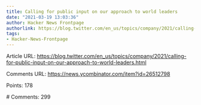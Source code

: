 ```yaml
---
title: Calling for public input on our approach to world leaders
date: "2021-03-19 13:03:36"
author: Hacker News Frontpage
authorlink: https://blog.twitter.com/en_us/topics/company/2021/calling-for-public-input-on-our-approach-to-world-leaders.html
tags:
- Hacker-News-Frontpage
---
```


<p>Article URL: <a href="https://blog.twitter.com/en_us/topics/company/2021/calling-for-public-input-on-our-approach-to-world-leaders.html">https://blog.twitter.com/en_us/topics/company/2021/calling-for-public-input-on-our-approach-to-world-leaders.html</a></p>
<p>Comments URL: <a href="https://news.ycombinator.com/item?id=26512798">https://news.ycombinator.com/item?id=26512798</a></p>
<p>Points: 178</p>
<p># Comments: 299</p>

